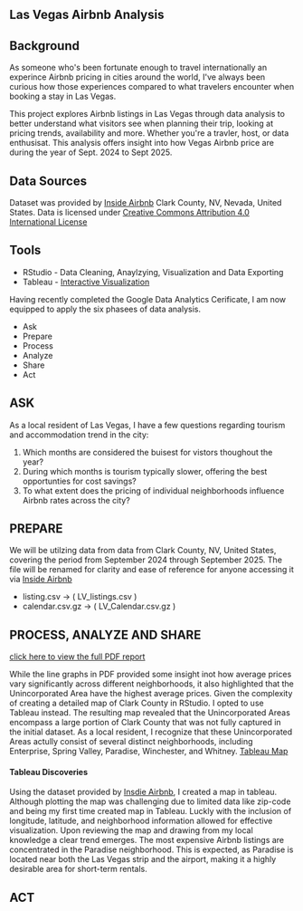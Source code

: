 ## Las Vegas Airbnb Analysis

## Background
As someone who's been fortunate enough to travel internationally an experince Airbnb pricing in cities around the world, I've always been curious how those experiences compared to what travelers encounter when booking a stay in Las Vegas. 

This project explores Airbnb listings in Las Vegas through data analysis to better understand what visitors see when planning their trip, looking at pricing trends, availability and more. Whether you're a travler, host, or data enthusisat. This analysis offers insight into how Vegas Airbnb price are during the year of Sept. 2024 to Sept 2025.

## Data Sources
Dataset was provided by [Inside Airbnb](https://insideairbnb.com/get-the-data/) Clark County, NV, Nevada, United States. Data is licensed under [Creative Commons Attribution 4.0 International License](https://creativecommons.org/licenses/by/4.0/)

## Tools
- RStudio - Data Cleaning, Anaylzying, Visualization and Data Exporting
- Tableau - [Interactive Visualization](https://public.tableau.com/app/profile/marcos.paredes/viz/Tableau_LV_Airbnb_Analysis/Sheet1?publish=yes&showOnboarding=true)




Having recently completed the Google Data Analytics Cerificate, I am now equipped to apply the six phasees of data analysis.
  - Ask
  - Prepare
  - Process
  - Analyze
  - Share
  - Act


## ASK
As a local resident of Las Vegas, I have a few questions regarding tourism and accommodation trend in the city:

1. Which months are considered the buisest for vistors thoughout the year?
2. During which months is tourism typically slower, offering the best opportunties for cost savings?
3. To what extent does the pricing of individual neighborhoods influence Airbnb rates across the city?


## PREPARE

We will be utilzing data from data from Clark County, NV, United States, covering the period from September 2024 through September 2025. The file will be renamed for clarity and ease of reference for anyone accessing it via [Inside Airbnb](https://insideairbnb.com/get-the-data/)

- listing.csv     -> ( LV_listings.csv )
- calendar.csv.gz -> ( LV_Calendar.csv.gz )


## PROCESS, ANALYZE AND SHARE
[click here to view the full PDF report](https://github.com/Yeska702/LV_Airbnb_Analysis/blob/main/Las%20Vegas%20Airbnb%20Data%20Analysis%20final%20Version.pdf)

While the line graphs in PDF provided some insight inot how average prices vary significantly across different neighborhoods, it also highlighted that the Unincorporated Area have the highest average prices. Given the complexity of creating a detailed map of Clark County in RStudio. I opted to use Tableau instead. The resulting map revealed that the Unincorporated Areas encompass a large portion of Clark County that was not fully captured in the initial dataset. As a local resident, I recognize that these Unincorporated Areas actully consist of several distinct neighborhoods, including Enterprise, Spring Valley, Paradise, Winchester, and Whitney. [Tableau Map](https://public.tableau.com/app/profile/marcos.paredes/viz/Tableau_LV_Airbnb_Analysis/Sheet1?publish=yes&showOnboarding=true)

#### Tableau Discoveries
Using the dataset provided by [Insdie Airbnb](https://insideairbnb.com/get-the-data/), I created a map in tableau. Although plotting the map was challenging due to limited data like zip-code and being my first time created map in Tableau. Luckly with the inclusion of longitude, latitude, and neighborhood information allowed for effective visualization. Upon reviewing the map and drawing from my local knowledge a clear trend emerges. The most expensive Airbnb listings are concentrated in the Paradise neighborhood. This is expected, as Paradise is located near both the Las Vegas strip and the airport, making it a highly desirable area for short-term rentals.


## ACT
